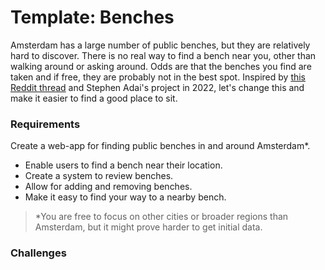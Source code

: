 # Template: Benches

Amsterdam has a large number of public benches, but they are relatively hard to discover. There is no real way to find a bench near you, other than walking around or asking around. Odds are that the benches you find are taken and if free, they are probably not in the best spot. Inspired by [this Reddit thread](https://www.reddit.com/r/Amsterdam/comments/x4x19o/waar_is_je_chillste_bankje/) and Stephen Adai's project in 2022, let's change this and make it easier to find a good place to sit.

### Requirements

Create a web-app for finding public benches in and around Amsterdam*.

* Enable users to find a bench near their location.
* Create a system to review benches.
* Allow for adding and removing benches.
* Make it easy to find your way to a nearby bench.

> *You are free to focus on other cities or broader regions than Amsterdam, but it might prove harder to get initial data.

### Challenges
